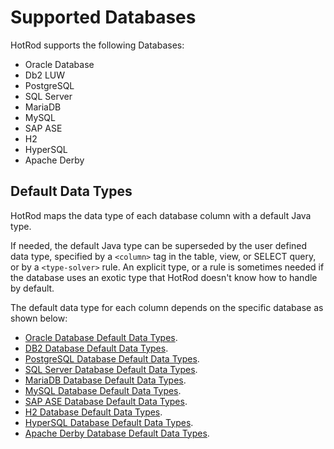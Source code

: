# Supported Databases

HotRod supports the following Databases:
- Oracle Database
- Db2 LUW
- PostgreSQL
- SQL Server
- MariaDB
- MySQL
- SAP ASE
- H2
- HyperSQL
- Apache Derby

## Default Data Types

HotRod maps the data type of each database column with a default Java type.

If needed, the default Java type can be superseded by the user defined data type, specified by a `<column>` tag in
the table, view, or SELECT query, or by a `<type-solver>` rule. An explicit type, or a rule is sometimes needed
if the database uses an exotic type that HotRod doesn't know how to handle by default.

The default data type for each column depends on the specific database as shown below:

- [Oracle Database Default Data Types](data-types/oracle.md).
- [DB2 Database Default Data Types](data-types/db2.md).
- [PostgreSQL Database Default Data Types](data-types/postgresql.md).
- [SQL Server Database Default Data Types](data-types/sql-server.md).
- [MariaDB Database Default Data Types](data-types/mariadb.md).
- [MySQL Database Default Data Types](data-types/mysql.md).
- [SAP ASE Database Default Data Types](data-types/sap-ase.md).
- [H2 Database Default Data Types](data-types/h2.md).
- [HyperSQL Database Default Data Types](data-types/hypersql.md).
- [Apache Derby Database Default Data Types](data-types/apache-derby.md).


